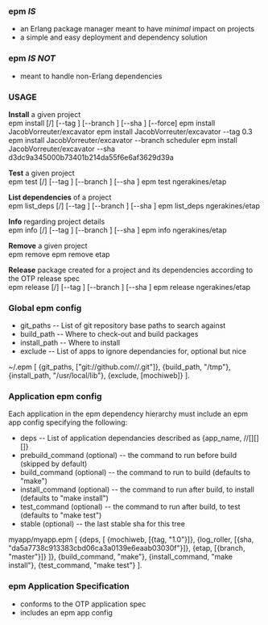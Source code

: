 ### epm _IS_
* an Erlang package manager meant to have _minimal_ impact on projects
* a simple and easy deployment and dependency solution

### epm _IS NOT_
* meant to handle non-Erlang dependencies

### USAGE

__Install__ a given project  
	epm install [<user>/]<project> [--tag <tag>] [--branch <branch>] [--sha <sha>] [--force]
	epm install JacobVorreuter/excavator
	epm install JacobVorreuter/excavator --tag 0.3
	epm install JacobVorreuter/excavator --branch scheduler
	epm install JacobVorreuter/excavator --sha d3dc9a345000b73401b214da55f6e6af3629d39a

__Test__ a given project  
	epm test [<user>/]<project> [--tag <tag>] [--branch <branch>] [--sha <sha>]
	epm test ngerakines/etap

__List dependencies__ of a project  
	epm list_deps [<user>/]<project> [--tag <tag>] [--branch <branch>] [--sha <sha>]
	epm list_deps ngerakines/etap

__Info__ regarding project details  
	epm info [<user>/]<project> [--tag <tag>] [--branch <branch>] [--sha <sha>]
	epm info ngerakines/etap

__Remove__ a given project  
	epm remove <project>
	epm remove etap

__Release__ package created for a project and its dependencies according to the OTP release spec  
	epm release [<user>/]<project> [--tag <tag>] [--branch <branch>] [--sha <sha>]
	epm release ngerakines/etap

### Global epm config

* git_paths -- List of git repository base paths to search against
* build_path -- Where to check-out and build packages
* install_path -- Where to install
* exclude -- List of apps to ignore dependancies for, optional but nice

~/.epm
	[
		{git_paths, ["git://github.com/<user>/<project>.git"]},
		{build_path, "/tmp"},
		{install_path, "/usr/local/lib"},
		{exclude, [mochiweb]}
	].

### Application epm config

Each application in the epm dependency hierarchy must include an epm app config specifying the following:
* deps -- List of application dependancies described as {app_name, <user>/<project>/[<tag>][<branch>][<sha>]}
* prebuild_command (optional) -- the command to run before build (skipped by default)
* build_command (optional) -- the command to run to build (defaults to "make")
* install_command (optional) -- the command to run after build, to install (defaults to "make install")
* test_command (optional) -- the command to run after build, to test (defaults to "make test")
* stable (optional) -- the last stable sha for this tree

myapp/myapp.epm
	[
		{deps, [
			{mochiweb, [{tag, "1.0"}]},
			{log_roller, [{sha, "da5a7738c913383cbd06ca3a0139e6eaab03030f"}]},
			{etap, [{branch, "master"}]}
		]},
		{build_command, "make"},
		{install_command, "make install"},
		{test_command, "make test"}
	].

### epm Application Specification
* conforms to the OTP application spec
* includes an epm app config